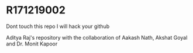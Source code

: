 # R171219002


Dont touch this repo             I will hack your github




Aditya Raj's repository with the collaboration of Aakash Nath, Akshat Goyal and Dr. Monit Kapoor
